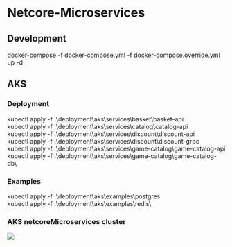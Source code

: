 # Netcore-Microservices

## Development

docker-compose -f docker-compose.yml -f docker-compose.override.yml up -d

## AKS

### Deployment

kubectl apply -f .\deployment\aks\services\basket\basket-api\
kubectl apply -f .\deployment\aks\services\catalog\catalog-api\
kubectl apply -f .\deployment\aks\services\discount\discount-api\
kubectl apply -f .\deployment\aks\services\discount\discount-grpc\
kubectl apply -f .\deployment\aks\services\game-catalog\game-catalog-api\
kubectl apply -f .\deployment\aks\services\game-catalog\game-catalog-db\

### Examples
kubectl apply -f .\deployment\aks\examples\postgres\
kubectl apply -f .\deployment\aks\examples\redis\


### AKS netcoreMicroservices cluster

<img src="https://github.com/patrikduch/netcore-microservices/blob/master/azure/images/azure-eks.PNG?raw=true" />
